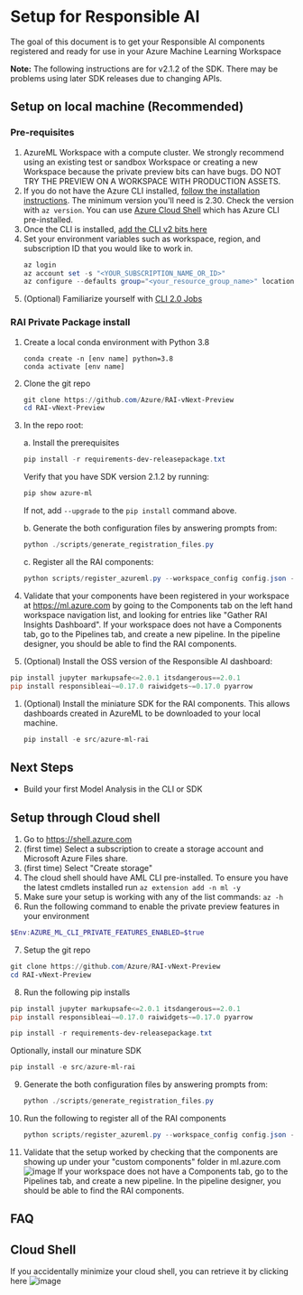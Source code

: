 # Setup for Responsible AI
The goal of this document is to get your Responsible AI components registered and ready for use in your Azure Machine Learning Workspace

**Note:** The following instructions are for v2.1.2 of the SDK. There may be problems using later SDK releases due to changing APIs.

## Setup on local machine (Recommended)

### Pre-requisites

1. AzureML Workspace with a compute cluster. We strongly recommend using an existing test or sandbox Workspace or creating a new Workspace because the private preview bits can have bugs. DO NOT TRY THE PREVIEW ON A WORKSPACE WITH PRODUCTION ASSETS.
1. If you do not have the Azure CLI installed, [follow the installation instructions](https://docs.microsoft.com/cli/azure/install-azure-cli). The minimum version you'll need is 2.30. Check the version with `az version`. You can use [Azure Cloud Shell](https://docs.microsoft.com/en-us/azure/cloud-shell/quickstart) which has Azure CLI pre-installed.
1. Once the CLI is installed, [add the CLI v2 bits here](https://docs.microsoft.com/en-us/azure/machine-learning/how-to-configure-cli)
1. Set your environment variables such as workspace, region, and subscription ID that you would like to work in.
    ```powershell
    az login
    az account set -s "<YOUR_SUBSCRIPTION_NAME_OR_ID>"
    az configure --defaults group="<your_resource_group_name>" location="<your_azure_region>" workspace="<your_workspace_name>"
    ```
1. (Optional) Familiarize yourself with [CLI 2.0 Jobs](https://docs.microsoft.com/en-us/azure/machine-learning/how-to-train-cli)

### RAI Private Package install

1. Create a local conda environment with Python 3.8
    ```
    conda create -n [env name] python=3.8
    conda activate [env name]
    ```
1. Clone the git repo 
    ```powershell
    git clone https://github.com/Azure/RAI-vNext-Preview
    cd RAI-vNext-Preview
    ```
1. In the repo root:

    a. Install the prerequisites

    ```powershell
    pip install -r requirements-dev-releasepackage.txt
    ```

    Verify that you have SDK version 2.1.2 by running:

    ```powershell
    pip show azure-ml
    ```
    If not, add `--upgrade` to the `pip install` command above.

    b. Generate the both configuration files by answering prompts from:

    ```powershell
    python ./scripts/generate_registration_files.py
    ```

    c. Register all the RAI components:

    ```powershell
    python scripts/register_azureml.py --workspace_config config.json --component_config component_config.json --base_directory .
    ```


1. Validate that your components have been registered in your workspace at https://ml.azure.com by going to the Components tab on the left hand workspace navigation list, and looking for entries like "Gather RAI Insights Dashboard". If your workspace does not have a Components tab, go to the Pipelines tab, and create a new pipeline. In the pipeline designer, you should be able to find the RAI components.

1. (Optional) Install the OSS version of the Responsible AI dashboard:

```powershell
pip install jupyter markupsafe<=2.0.1 itsdangerous==2.0.1
pip install responsibleai~=0.17.0 raiwidgets~=0.17.0 pyarrow
```

1. (Optional) Install the miniature SDK for the RAI components. This allows dashboards created in AzureML to be downloaded to your local machine.
    ``` powershell
    pip install -e src/azure-ml-rai
    ```
## Next Steps
- Build your first Model Analysis in the CLI or SDK

## Setup through Cloud shell 
1. Go to https://shell.azure.com
2. (first time) Select a subscription to create a storage account and Microsoft Azure Files share.
3. (first time) Select "Create storage"
4. The cloud shell should have AML CLI pre-installed. To ensure you have the latest cmdlets installed run ```az extension add -n ml -y``` 
5. Make sure your setup is working with any of the list commands: ``` az -h ```
6. Run the following command to enable the private preview features in your environment
```powershell 
$Env:AZURE_ML_CLI_PRIVATE_FEATURES_ENABLED=$true
```
7. Setup the git repo 
```powershell
git clone https://github.com/Azure/RAI-vNext-Preview
cd RAI-vNext-Preview
```
8. Run the following pip installs
``` powershell
pip install jupyter markupsafe<=2.0.1 itsdangerous==2.0.1
pip install responsibleai~=0.17.0 raiwidgets~=0.17.0 pyarrow
```
``` powershell
pip install -r requirements-dev-releasepackage.txt
```
Optionally, install our minature SDK
``` powershell
pip install -e src/azure-ml-rai
```
9. Generate the both configuration files by answering prompts from:

    ```powershell
    python ./scripts/generate_registration_files.py
    ```
    
10. Run the following to register all of the RAI components

    ```powershell
    python scripts/register_azureml.py --workspace_config config.json --component_config component_config.json --base_directory .
    ```

11. Validate that the setup worked by checking that the components are showing up under your "custom components" folder in ml.azure.com
![image](https://user-images.githubusercontent.com/53354089/145264202-12105d3b-9fd9-4234-96ee-ea9c22a4aaa3.png)
If your workspace does not have a Components tab, go to the Pipelines tab, and create a new pipeline. In the pipeline designer, you should be able to find the RAI components.





 

## FAQ
## Cloud Shell
If you accidentally minimize your cloud shell, you can retrieve it by clicking here
![image](https://user-images.githubusercontent.com/53354089/145258468-2c5c5e02-03bb-4aa6-9961-67fa1a32af77.png)

